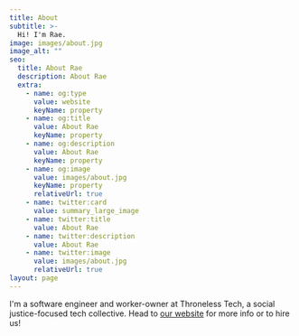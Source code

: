 ```yaml
---
title: About
subtitle: >-
  Hi! I'm Rae.
image: images/about.jpg
image_alt: ""
seo:
  title: About Rae
  description: About Rae
  extra:
    - name: og:type
      value: website
      keyName: property
    - name: og:title
      value: About Rae
      keyName: property
    - name: og:description
      value: About Rae
      keyName: property
    - name: og:image
      value: images/about.jpg
      keyName: property
      relativeUrl: true
    - name: twitter:card
      value: summary_large_image
    - name: twitter:title
      value: About Rae
    - name: twitter:description
      value: About Rae
    - name: twitter:image
      value: images/about.jpg
      relativeUrl: true
layout: page
---
```


I'm a software engineer and worker-owner at Throneless Tech, a social justice-focused tech collective. Head to [our website](https://throneless.tech) for more info or to hire us!
